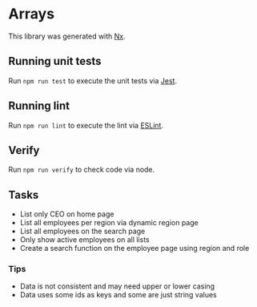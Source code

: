 # Arrays

This library was generated with [Nx](https://nx.dev).

## Running unit tests

Run `npm run test` to execute the unit tests via [Jest](https://jestjs.io).

## Running lint

Run `npm run lint` to execute the lint via [ESLint](https://eslint.org/).

## Verify

Run `npm run verify` to check code via node.

## Tasks

* List only CEO on home page
* List all employees per region via dynamic region page
* List all employees on the search page
* Only show active employees on all lists
* Create a search function on the employee page using region and role


### Tips

* Data is not consistent and may need upper or lower casing
* Data uses some ids as keys and some are just string values
